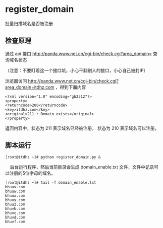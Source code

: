 # register_domain

批量扫描域名是否被注册

## 检查原理

通过 api 接口 http://panda.www.net.cn/cgi-bin/check.cgi?area_domain= 查询域名状态


（注意：不要盯着这一个接口坑，小心干翻别人的接口，小心自己被封IP）


浏览器访问 http://panda.www.net.cn/cgi-bin/check.cgi?area_domain=itdhz.com ，得到下面内容

    <?xml version="1.0" encoding="gb2312"?>
    <property>
    <returncode>200</returncode>
    <key>itdhz.com</key>
    <original>211 : Domain exists</original>
    </property>

返回内容中，状态为 211 表示域名已经被注册， 状态为 210 表示域名可以注册。

## 脚本运行

    [root@itdhz ~]# python register_domain.py &
    
后台运行程序，然后当前目录会生成 domain_enable.txt 文件，文件中记录可以注册的5位字母的域名。

    [root@itdhz ~]# tail -f domain_enable.txt
    bhuuv.com
    bhuuw.com
    bhuux.com
    bhuuy.com
    bhuuz.com
    bhuvb.com
    bhuvc.com
    bhuvd.com
    bhuvf.com
